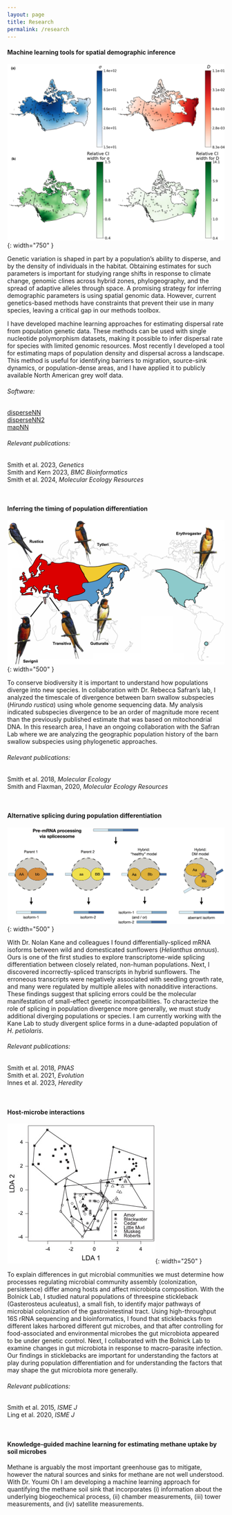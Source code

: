 ```yaml
---
layout: page
title: Research
permalink: /research
---
```












#### Machine learning tools for spatial demographic inference

![northamerica](assets/img/northamerica.jpg){: width="750" }

Genetic variation is shaped in part by a population’s ability to disperse, and by the density of individuals in the habitat.
Obtaining estimates for such parameters is important for studying range shifts in response to climate change, genomic clines across hybrid zones, phylogeography, and the spread of adaptive alleles through space.
A promising strategy for inferring demographic parameters is using spatial genomic data.
However, current genetics-based methods have constraints that prevent their use in many species, leaving a critical gap in our methods toolbox.

I have developed machine learning approaches for estimating dispersal rate from population genetic data.
These methods can be used with single nucleotide polymorphism datasets, making it possible to infer dispersal rate for species with limited genomic resources.
Most recently I developed a tool for estimating maps of population density and dispersal across a landscape.
This method is useful for identifying barriers to migration, source-sink dynamics, or population-dense areas, and I have applied it to publicly available North American grey wolf data.


###### Software:
[disperseNN](https://github.com/kr-colab/disperseNN)\
[disperseNN2](https://dispersenn2.readthedocs.io/en/latest/)\
[mapNN](https://github.com/kr-colab/mapNN)

###### Relevant publications:
Smith et al. 2023, *Genetics*\
Smith and Kern 2023, *BMC Bioinformatics*\
Smith et al. 2024, *Molecular Ecology Resources*

&nbsp;
&nbsp;
&nbsp;
&nbsp;
&nbsp;










#### Inferring the timing of population differentiation

![barnswallow](assets/img/barnswallow.jpg){: width="500" }

To conserve biodiversity it is important to understand how populations diverge into new species.
In collaboration with Dr. Rebecca Safran’s lab, I analyzed the timescale of divergence between barn swallow subspecies (*Hirundo rustica*) using whole genome sequencing data.
My analysis indicated subspecies divergence to be an order of magnitude more recent than the previously published estimate that was based on mitochondrial DNA.
In this research area, I have an ongoing collaboration with the Safran Lab where we are analyzing the geographic population history of the barn swallow subspecies using phylogenetic approaches.

###### Relevant publications:
Smith et al. 2018, *Molecular Ecology*\
Smith and Flaxman, 2020, *Molecular Ecology Resources*

&nbsp;
&nbsp;
&nbsp;
&nbsp;
&nbsp;








#### Alternative splicing during population differentiation

![splicing](assets/img/splicing.jpg){: width="500" }

With Dr. Nolan Kane and colleagues I found differentially-spliced mRNA isoforms between wild and domesticated sunflowers (*Helianthus annuus*).
Ours is one of the first studies to explore transcriptome-wide splicing differentiation between closely related, non-human populations.
Next, I discovered incorrectly-spliced transcripts in hybrid sunflowers.
The erroneous transcripts were negatively associated with seedling growth rate, and many were regulated by multiple alleles with nonadditive interactions.
These findings suggest that splicing errors could be the molecular manifestation of small-effect genetic incompatibilities.
To characterize the role of splicing in population divergence more generally, we must study additional diverging populations or species.
I am currently working with the Kane Lab to study divergent splice forms in a dune-adapted population of *H. petiolaris*.

###### Relevant publications:
Smith et al. 2018, *PNAS*\
Smith et al. 2021, *Evolution*\
Innes et al. 2023, *Heredity*

&nbsp;
&nbsp;
&nbsp;
&nbsp;
&nbsp;







#### Host-microbe interactions

![microbes](assets/img/microbe.jpg){: width="250" }

To explain differences in gut microbial communities we must determine how processes regulating microbial community assembly (colonization, persistence) differ among hosts and affect microbiota composition. With the Bolnick Lab, I studied natural populations of threespine stickleback (Gasterosteus aculeatus), a small fish, to identify major pathways of microbial colonization of the gastrointestinal tract. Using high-throughput 16S rRNA sequencing and bioinformatics, I found that sticklebacks from different lakes harbored different gut microbes, and that after controlling for food-associated and environmental microbes the gut microbiota appeared to be under genetic control. Next, I collaborated with the Bolnick Lab to examine changes in gut microbiota in response to macro-parasite infection. Our findings in sticklebacks are important for understanding the factors at play during population differentiation and for understanding the factors that may shape the gut microbiota more generally.


###### Relevant publications:
Smith et al. 2015, *ISME J*\
Ling  et al. 2020, *ISME J*

&nbsp;
&nbsp;
&nbsp;
&nbsp;
&nbsp;



#### Knowledge-guided machine learning for estimating methane uptake by soil microbes

Methane is arguably the most important greenhouse gas to mitigate, however the natural sources and sinks for methane are not well understood.
With Dr. Youmi Oh I am developing a machine learning approach for quantifying the methane soil sink that incorporates (i) information about the underlying biogeochemical process, (ii) chamber measurements, (iii) tower measurements, and (iv) satellite measurements.




